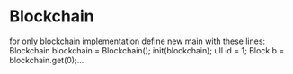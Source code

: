 # Blockchain

for only blockchain implementation define new main with these lines:
	Blockchain blockchain = Blockchain();
	init(blockchain);
	ull id = 1;
	Block b = blockchain.get(0);...




